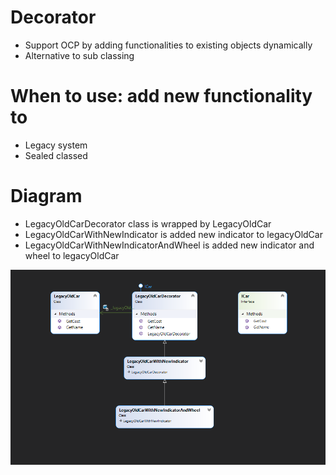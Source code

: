 # Decorator
- Support OCP by adding functionalities to existing objects dynamically
- Alternative to sub classing

# When to use: add new functionality to
- Legacy system
- Sealed classed

# Diagram
- LegacyOldCarDecorator class is wrapped by LegacyOldCar
- LegacyOldCarWithNewIndicator is added new indicator to legacyOldCar
- LegacyOldCarWithNewIndicatorAndWheel is added new indicator and wheel to legacyOldCar

![CompositeDesignPattern](https://github.com/nghianguyendev/design-pattern/blob/master/Decorator/Decorator.png?raw=true)
